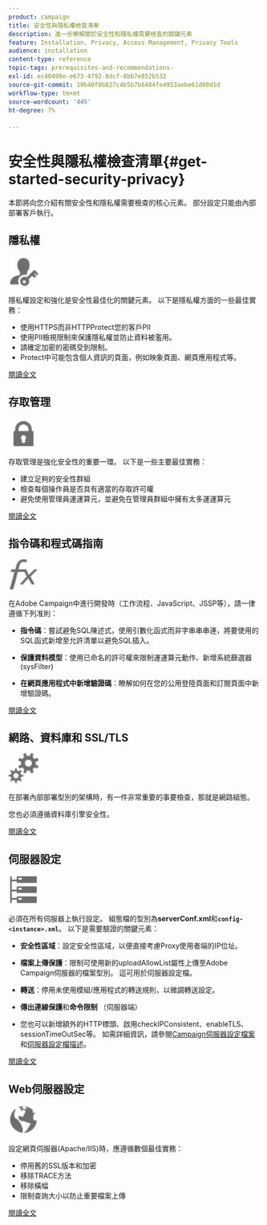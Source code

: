 ```yaml
---
product: campaign
title: 安全性與隱私權檢查清單
description: 進一步瞭解關於安全性和隱私權需要檢查的關鍵元素
feature: Installation, Privacy, Access Management, Privacy Tools
audience: installation
content-type: reference
topic-tags: prerequisites-and-recommendations-
exl-id: ec40498e-e673-4792-8dcf-8bb7e852b532
source-git-commit: 19b40f0b827c4b5b7b6484fe4953aebe61d00d1d
workflow-type: tm+mt
source-wordcount: '445'
ht-degree: 7%

---
```


# 安全性與隱私權檢查清單{#get-started-security-privacy}



本節將向您介紹有關安全性和隱私權需要檢查的核心元素。 部分設定只能由內部部署客戶執行。

## 隱私權

<img src="assets/do-not-localize/icon_privacy.svg" width="60px">

隱私權設定和強化是安全性最佳化的關鍵元素。 以下是隱私權方面的一些最佳實務：

* 使用HTTPS而非HTTPProtect您的客戶PII
* 使用PII檢視限制來保護隱私權並防止資料被濫用。
* 請確定加密的密碼受到限制。
* Protect中可能包含個人資訊的頁面，例如映象頁面、網頁應用程式等。

[閱讀全文](../../installation/using/privacy.md)

## 存取管理

<img src="assets/do-not-localize/icon_access.svg" width="60px">

存取管理是強化安全性的重要一環。 以下是一些主要最佳實務：

* 建立足夠的安全性群組
* 檢查每個操作員是否具有適當的存取許可權
* 避免使用管理員運運算元，並避免在管理員群組中擁有太多運運算元

[閱讀全文](../../installation/using/access-management.md)

## 指令碼和程式碼指南

<img src="assets/do-not-localize/icon_scripting.svg" width="60px">

在Adobe Campaign中進行開發時（工作流程、JavaScript、JSSP等），請一律遵循下列准則：

* **指令碼**：嘗試避免SQL陳述式，使用引數化函式而非字串串串連，將要使用的SQL函式新增至允許清單以避免SQL插入。

* **保護資料模型**：使用已命名的許可權來限制運運算元動作、新增系統篩選器(sysFilter)

* **在網頁應用程式中新增驗證碼**：瞭解如何在您的公用登陸頁面和訂閱頁面中新增驗證碼。

[閱讀全文](../../installation/using/scripting-coding-guidelines.md)

## 網路、資料庫和 SSL/TLS

<img src="assets/do-not-localize/icon_network.svg" width="60px">

在部署內部部署型別的架構時，有一件非常重要的事要檢查，那就是網路組態。

您也必須遵循資料庫引擎安全性。

[閱讀全文](../../installation/using/network-database.md)


## 伺服器設定

<img src="assets/do-not-localize/icon_server.svg" width="60px">

必須在所有伺服器上執行設定。 組態檔的型別為&#x200B;**serverConf.xml**&#x200B;和&#x200B;**`config-<instance>.xml`**。 以下是需要驗證的關鍵元素：

* **安全性區域**：設定安全性區域，以便直接考慮Proxy使用者端的IP位址。

* **檔案上傳保護**：限制可使用新的uploadAllowList屬性上傳至Adobe Campaign伺服器的檔案型別。 這可用於伺服器設定檔。

* **轉送**：停用未使用模組/應用程式的轉送規則，以微調轉送設定。

* **傳出連線保護**&#x200B;和&#x200B;**命令限制** （伺服器端）

* 您也可以新增額外的HTTP標頭、啟用checkIPConsistent、enableTLS、sessionTimeOutSec等。 如需詳細資訊，請參閱[Campaign伺服器設定檔案](../../installation/using/configuring-campaign-server.md)和[伺服器設定檔描述](../../installation/using/the-server-configuration-file.md)。

[閱讀全文](../../installation/using/server-configuration.md)

## Web伺服器設定

<img src="assets/do-not-localize/icon_web.svg" width="60px">

設定網頁伺服器(Apache/IIS)時，應遵循數個最佳實務：

* 停用舊的SSL版本和加密
* 移除TRACE方法
* 移除橫幅
* 限制查詢大小以防止重要檔案上傳

[閱讀全文](../../installation/using/web-server-configuration.md)
